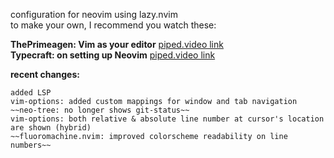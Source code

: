 configuration for neovim using lazy.nvim\
to make your own, I recommend you watch these:

**ThePrimeagen: Vim as your editor** [piped.video link](https://piped.video/playlist?list=PLm323Lc7iSW_wuxqmKx_xxNtJC_hJbQ7R)\
**Typecraft: on setting up Neovim** [piped.video link](https://piped.video/playlist?list=PLsz00TDipIffreIaUNk64KxTIkQaGguqn)

**recent changes:**
```
added LSP
vim-options: added custom mappings for window and tab navigation
~~neo-tree: no longer shows git-status~~
vim-options: both relative & absolute line number at cursor's location are shown (hybrid)
~~fluoromachine.nvim: improved colorscheme readability on line numbers~~
```

